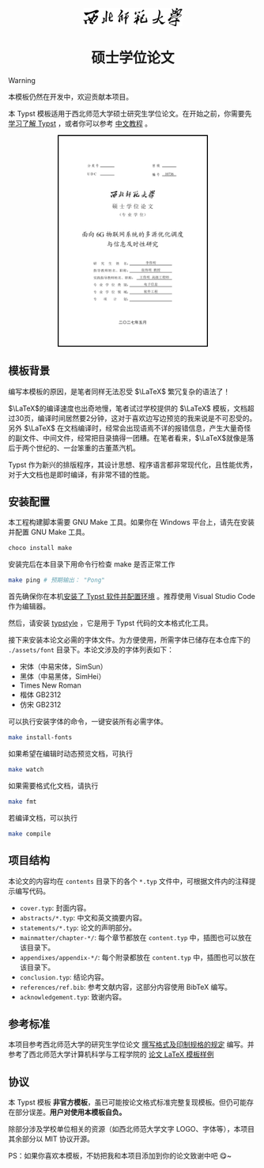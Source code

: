 <p align="center">
  <img src="./assets/logo.svg" width="200px" />
</p>

<h1 align="center">
硕士学位论文
</h1>

> [!WARNING]
> 本模板仍然在开发中，欢迎贡献本项目。

本 Typst 模板适用于西北师范大学硕士研究生学位论文。在开始之前，你需要先
[学习了解 Typst](https://typst.app/docs/) ，或者你可以参考
[中文教程](https://typst-doc-cn.github.io/guide/) 。

<p align="center">
  <img src="./assets/preview.png" style="max-width: 300px;border: 2px solid black;" />
</p>

## 模板背景

编写本模板的原因，是笔者同样无法忍受 $\LaTeX$ 繁冗复杂的语法了！

$\LaTeX$的编译速度也出奇地慢，笔者试过学校提供的 $\LaTeX$ 模板，文档超过30页，编译时间居然要2分钟，这对于喜欢边写边预览的我来说是不可忍受的。另外 $\LaTeX$ 在文档编译时，经常会出现语焉不详的报错信息，产生大量奇怪的副文件、中间文件，经常把目录搞得一团糟。在笔者看来，$\LaTeX$就像是落后于两个世纪的、一台笨重的古董蒸汽机。

Typst 作为新兴的排版程序，其设计思想、程序语言都非常现代化，且性能优秀，对于大文档也是即时编译，有非常不错的性能。

## 安装配置

本工程构建脚本需要 GNU Make 工具。如果你在 Windows 平台上，请先在安装并配置 GNU Make 工具。

```bash
choco install make
```

安装完后在本目录下用命令行检查 make 是否正常工作

```bash
make ping # 预期输出： "Pong"
```

首先确保你在本机[安装了 Typst 软件并配置环境](https://github.com/typst/typst?tab=readme-ov-file#installation)
。推荐使用 Visual Studio Code 作为编辑器。

然后，请安装 [typstyle](https://github.com/Enter-tainer/typstyle) ，它是用于 Typst 代码的文本格式化工具。

接下来安装本论文必需的字体文件。为方便使用，所需字体已储存在本仓库下的
`./assets/font` 目录下。本论文涉及的字体列表如下：

- 宋体（中易宋体，SimSun）
- 黑体（中易黑体，SimHei）
- Times New Roman
- 楷体 GB2312
- 仿宋 GB2312

可以执行安装字体的命令，一键安装所有必需字体。

```bash
make install-fonts
```

如果希望在编辑时动态预览文档，可执行 

```bash
make watch
```

如果需要格式化文档，请执行

```bash
make fmt
```

若编译文档，可以执行

```bash
make compile
```

## 项目结构

本论文的内容均在 `contents` 目录下的各个 `*.typ` 文件中，可根据文件内的注释提示编写代码。

+ `cover.typ`: 封面内容。
+ `abstracts/*.typ`: 中文和英文摘要内容。
+ `statements/*.typ`: 论文的声明部分。
+ `mainmatter/chapter-*/`: 每个章节都放在 `content.typ` 中，插图也可以放在该目录下。
+ `appendixes/appendix-*/`: 每个附录都放在 `content.typ` 中，插图也可以放在该目录下。
+ `conclusion.typ`: 结论内容。
+ `references/ref.bib`: 参考文献内容，这部分内容使用 BibTeX 编写。
+ `acknowledgement.typ`: 致谢内容。

## 参考标准

本项目参考西北师范大学的研究生学位论文 [撰写格式及印制规格的规定](https://glxy.nwnu.edu.cn/_upload/article/files/6d/87/e60340204267b297279da98ee812/2de72e0e-fe20-4af8-9c8f-ffc6ee839595.pdf) 编写。并参考了西北师范大学计算机科学与工程学院的 [论文 LaTeX 模板样例](https://jsj.nwnu.edu.cn/_upload/article/files/eb/c1/e3afc0a744c3a476a36ca4b6e892/5f4f9570-49bc-4012-9d54-4765603a1f5b.zip)

## 协议
本 Typst 模板
**非官方模板**，虽已可能按论文格式标准完整复现模板。但仍可能存在部分误差。**用户对使用本模板自负。**

除部分涉及学校单位相关的资源（如西北师范大学文字 LOGO、字体等），本项目其余部分以 MIT 协议开源。

PS：如果你喜欢本模板，不妨把我和本项目添加到你的论文致谢中吧 😋~
